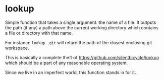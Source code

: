 # lookup

Simple function that takes a single argument: the name of a file. 
It outputs the path (if any) a path above the current working directory which contains a file or directory with that name.

For instance `lookup .git` will return the path of the closest enclosing git workspace.

This is basically a complete theft of https://github.com/silentbicycle/lookup which should be a part of any reasonable operating system.

Since we live in an imperfect world, this function stands in for it.

